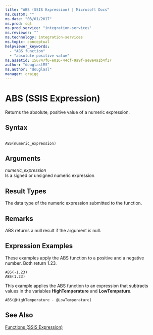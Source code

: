 ```yaml
---
title: "ABS (SSIS Expression) | Microsoft Docs"
ms.custom: ""
ms.date: "03/01/2017"
ms.prod: sql
ms.prod_service: "integration-services"
ms.reviewer: ""
ms.technology: integration-services
ms.topic: conceptual
helpviewer_keywords: 
  - "ABS function"
  - "absolute positive value"
ms.assetid: 156747f6-e016-44cf-9a9f-ae8e4a1b4f17
author: "douglaslMS"
ms.author: "douglasl"
manager: craigg
---
```

# ABS (SSIS Expression)
  Returns the absolute, positive value of a numeric expression.  
  
## Syntax  
  
```  
  
ABS(numeric_expression)  
```  
  
## Arguments  
 *numeric_expression*  
 Is a signed or unsigned numeric expression.  
  
## Result Types  
 The data type of the numeric expression submitted to the function.  
  
## Remarks  
 ABS returns a null result if the argument is null.  
  
## Expression Examples  
 These examples apply the ABS function to a positive and a negative number. Both return 1.23.  
  
```  
ABS(-1.23)  
ABS(1.23)  
```  
  
 This example applies the ABS function to an expression that subtracts values in the variables **HighTemperature** and **LowTempature**.  
  
```  
ABS(@HighTemperature - @LowTemperature)  
```  
  
## See Also  
 [Functions &#40;SSIS Expression&#41;](../../integration-services/expressions/functions-ssis-expression.md)  
  
  
